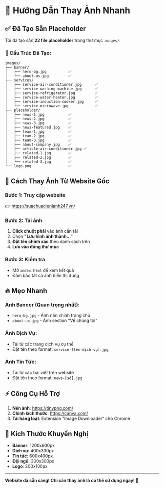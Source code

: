 # 🚀 Hướng Dẫn Thay Ảnh Nhanh

## ✅ Đã Tạo Sẵn Placeholder

Tôi đã tạo sẵn **22 file placeholder** trong thư mục `images/`:

### 📁 Cấu Trúc Đã Tạo:
```
images/
├── banner/
│   ├── hero-bg.jpg          ✅
│   └── about-us.jpg         ✅
├── services/
│   ├── service-air-conditioner.jpg      ✅
│   ├── service-washing-machine.jpg      ✅
│   ├── service-refrigerator.jpg         ✅
│   ├── service-water-heater.jpg         ✅
│   ├── service-induction-cooker.jpg     ✅
│   └── service-microwave.jpg            ✅
├── placeholder/
│   ├── news-1.jpg           ✅
│   ├── news-2.jpg           ✅
│   ├── news-3.jpg           ✅
│   ├── news-featured.jpg    ✅
│   ├── team-1.jpg           ✅
│   ├── team-2.jpg           ✅
│   ├── team-3.jpg           ✅
│   ├── about-company.jpg    ✅
│   ├── article-air-conditioner.jpg ✅
│   ├── related-1.jpg        ✅
│   ├── related-2.jpg        ✅
│   └── related-3.jpg        ✅
└── logo.png                 ✅
```

## 🎯 Cách Thay Ảnh Từ Website Gốc

### Bước 1: Truy cập website
👉 https://suachuadienlanh247.vn/

### Bước 2: Tải ảnh
1. **Click chuột phải** vào ảnh cần tải
2. Chọn **"Lưu hình ảnh thành..."**
3. **Đặt tên chính xác** theo danh sách trên
4. **Lưu vào đúng thư mục**

### Bước 3: Kiểm tra
- Mở `index.html` để xem kết quả
- Đảm bảo tất cả ảnh hiển thị đúng

## 🔥 Mẹo Nhanh

### Ảnh Banner (Quan trọng nhất):
- `hero-bg.jpg` - Ảnh nền chính trang chủ
- `about-us.jpg` - Ảnh section "Về chúng tôi"

### Ảnh Dịch Vụ:
- Tải từ các trang dịch vụ cụ thể
- Đặt tên theo format: `service-[tên-dịch-vụ].jpg`

### Ảnh Tin Tức:
- Tải từ các bài viết trên website
- Đặt tên theo format: `news-[số].jpg`

## ⚡ Công Cụ Hỗ Trợ

1. **Nén ảnh**: https://tinypng.com/
2. **Chỉnh kích thước**: https://canva.com/
3. **Tải hàng loạt**: Extension "Image Downloader" cho Chrome

## 🎨 Kích Thước Khuyến Nghị

- **Banner**: 1200x600px
- **Dịch vụ**: 400x300px
- **Tin tức**: 600x400px
- **Đội ngũ**: 300x300px
- **Logo**: 200x100px

---

**Website đã sẵn sàng! Chỉ cần thay ảnh là có thể sử dụng ngay! 🎉**
